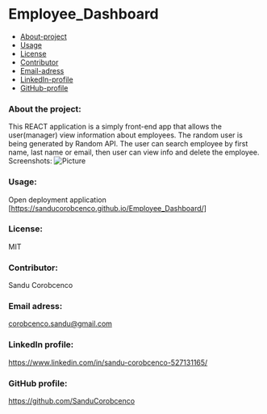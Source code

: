 # Employee_Dashboard


* [About-project](#Description)
* [Usage](#Usage)
* [License](#License)
* [Contributor](#Contributor)
* [Email-adress](#Email)
* [LinkedIn-profile](#LinkedIn-profile)
* [GitHub-profile](#GitHub-profile)

   
### About the project:
This REACT application is a simply front-end app that allows the user(manager) view information about employees. The random user is being generated by Random API. The user can search employee by first name, last name or email, then user can view info and delete the employee. 
Screenshots: 
![Picture](./images/employee_dashboard.png)


### Usage:
Open deployment application [https://sanducorobcenco.github.io/Employee_Dashboard/]

### License:
MIT

### Contributor:
Sandu Corobcenco

### Email adress:
corobcenco.sandu@gmail.com

### LinkedIn profile:
https://www.linkedin.com/in/sandu-corobcenco-527131165/

### GitHub profile:
https://github.com/SanduCorobcenco

